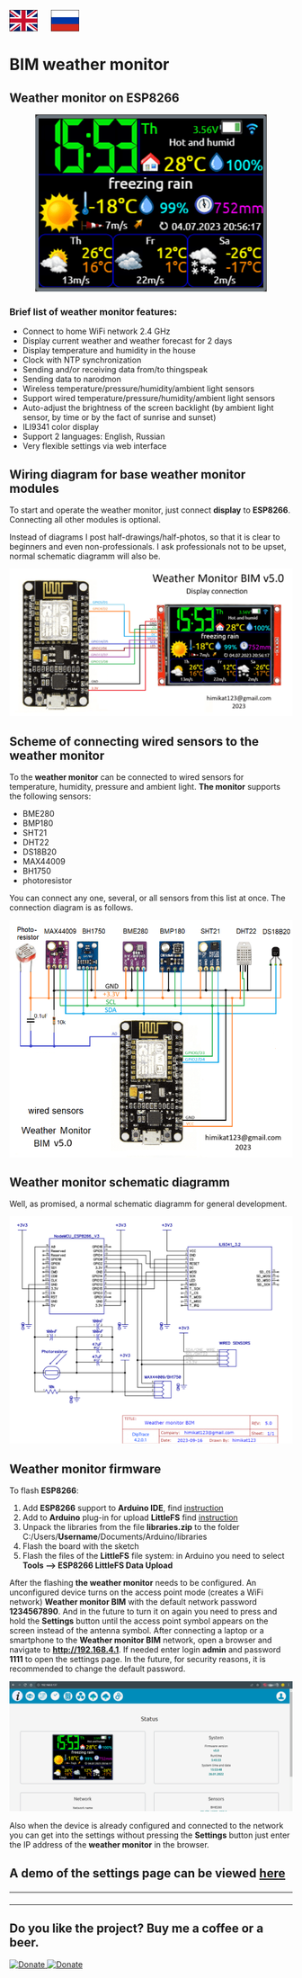 <a href="README.md"><img src="img/en.png" alt="Read this in english" width="50px" style="margin-right:20px"></a>
<a href="README_RU.md"><img src="img/ru.png" alt="Читать на русском" width="50px"></a>

# BIM weather monitor
## Weather monitor on ESP8266

<p align="center"><img src="img/main_EN.png" alt="Weather monitor based on ESP8266"></p>

### Brief list of weather monitor features:

* Connect to home WiFi network 2.4 GHz
* Display current weather and weather forecast for 2 days
* Display temperature and humidity in the house
* Clock with NTP synchronization
* Sending and/or receiving data from/to thingspeak
* Sending data to narodmon
* Wireless temperature/pressure/humidity/ambient light sensors
* Support wired temperature/pressure/humidity/ambient light sensors
* Auto-adjust the brightness of the screen backlight (by ambient light sensor, by time or by the fact of sunrise and sunset)
* ILI9341 color display
* Support 2 languages: English, Russian
* Very flexible settings via web interface

## Wiring diagram for base weather monitor modules
To start and operate the weather monitor, just connect **display** to **ESP8266**. Connecting all other modules is optional.

Instead of diagrams I post half-drawings/half-photos, so that it is clear to beginners and even non-professionals. I ask professionals not to be upset, normal schematic diagramm will also be.

<p align="center"><img src="img/base.png" alt="weather monitor BIM base wiring diagramm"></p>

## Scheme of connecting wired sensors to the weather monitor
To the **weather monitor** can be connected to wired sensors for temperature, humidity, pressure and ambient light. **The monitor** supports the following sensors:
* BME280
* BMP180
* SHT21
* DHT22
* DS18B20
* MAX44009
* BH1750
* photoresistor

You can connect any one, several, or all sensors from this list at once. The connection diagram is as follows.

<p align="center"><img src="img/sensors.png" alt="weather monitor BIM wired sensors"></p>

## Weather monitor schematic diagramm

Well, as promised, a normal schematic diagramm for general development. 

<p align="center"><img src="Schematic_Diagramm/BIM.png" alt="weather monitor BIM schematic diagramm"></p>

## Weather monitor firmware

To flash **ESP8266**:
1. Add **ESP8266** support to **Arduino IDE**, find [instruction](https://www.google.com/search?q=arduino+ide+install+esp8266&newwindow=1&sca_esv=556563504&biw=1536&bih=739&ei=IhjZZLShKNmLi-gP3saC8Ak&ved=0ahUKEwi0upvEmdqAAxXZxQIHHV6jAJ4Q4dUDCBA&oq=arduino+ide+install+esp8266&gs_lp=Egxnd3Mtd2l6LXNlcnAiG2FyZHVpbm8gaWRlIGluc3RhbGwgZXNwODI2NjIFEAAYgAQyBhAAGBYYHjIGEAAYFhgeMgYQABgWGB4yBhAAGBYYHjIGEAAYFhgeMgYQABgWGB4yBhAAGBYYHjIGEAAYFhgeSKwrUKcHWMYccAR4AZABAJgBhAGgAdoGqgEDNi4zuAEMyAEA-AEBwgIKEAAYRxjWBBiwA8ICBxAhGKABGArCAgUQIRigAeIDBBgAIEGIBgGQBgg&sclient=gws-wiz-serp)
2. Add to **Arduino** plug-in for upload **LittleFS** find [instruction](https://www.google.com/search?q=esp8266+littlefs+sketch+data+upload+tool&newwindow=1&sca_esv=556563504&ei=aRjZZIXpFsGCi-gPqOGs-Ao&oq=esp8266+littlefs+data+upload+tool&gs_lp=Egxnd3Mtd2l6LXNlcnAiIWVzcDgyNjYgbGl0dGxlZnMgZGF0YSB1cGxvYWQgdG9vbCoCCAAyCBAhGKABGMMESMdhUIwLWOBDcAF4AZABAJgBlAGgAYwPqgEEMTguNLgBA8gBAPgBAcICChAAGEcY1gQYsAPCAgkQABgNGBMYgATCAgUQABiiBMICCBAAGAcYHhgTwgIHEAAYExiABMICBhAAGAcYHsICBBAAGB7CAgoQIRigARjDBBgK4gMEGAAgQYgGAZAGCA&sclient=gws-wiz-serp)
3. Unpack the libraries from the file **libraries.zip** to the folder C:/Users/**Username**/Documents/Arduino/libraries
4. Flash the board with the sketch
5. Flash the files of the **LittleFS** file system: in Arduino you need to select **Tools --> ESP8266 LittleFS Data Upload**

After the flashing **the weather monitor** needs to be configured. An unconfigured device turns on the access point mode (creates a WiFi network) **Weather monitor BIM** with the default network password **1234567890**. And in the future to turn it on again you need to press and hold the **Settings** button until the access point symbol appears on the screen instead of the antenna symbol. After connecting a laptop or a smartphone to the **Weather monitor BIM** network, open a browser and navigate to **http://192.168.4.1**. If needed enter login **admin** and password **1111** to open the settings page. In the future, for security reasons, it is recommended to change the default password.

<p align="center"><img src="img/sett_EN.png" alt="weather monitor BIM login"></p>

Also when the device is already configured and connected to the network you can get into the settings without pressing the **Settings** button just enter the IP address of the **weather monitor** in the browser.

## A demo of the settings page can be viewed <a href="https://bim32demo.000webhostapp.com/" target="_blank">here</a><hr />

<hr>

## Do you like the project? Buy me a coffee or a beer.

<a href="https://www.buymeacoffee.com/himikat123Q">
    <img src="https://cdn.buymeacoffee.com/buttons/v2/default-yellow.png" alt="Donate" width="150">
</a>

<a href="https://www.paypal.com/donate/?hosted_button_id=R4QDCRKTC9QA6">
    <img src="https://img.shields.io/badge/Donate-PayPal-green.svg" alt="Donate">
</a>